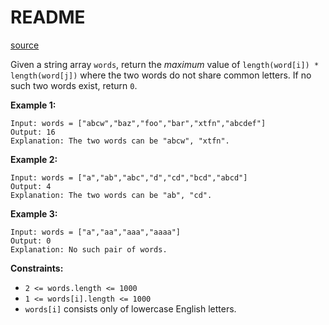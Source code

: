# README #

[source](https://leetcode.com/problems/maximum-product-of-word-lengths/description/)

Given a string array `words`, return the *maximum* value of `length(word[i]) * length(word[j])` where the two words do not share common letters. If no such two words exist, return `0`.

**Example 1:**

```
Input: words = ["abcw","baz","foo","bar","xtfn","abcdef"]
Output: 16
Explanation: The two words can be "abcw", "xtfn".
```

**Example 2:**

```
Input: words = ["a","ab","abc","d","cd","bcd","abcd"]
Output: 4
Explanation: The two words can be "ab", "cd".
```

**Example 3:**

```
Input: words = ["a","aa","aaa","aaaa"]
Output: 0
Explanation: No such pair of words.
```

**Constraints:**

+ `2 <= words.length <= 1000`
+ `1 <= words[i].length <= 1000`
+ `words[i]` consists only of lowercase English letters.
